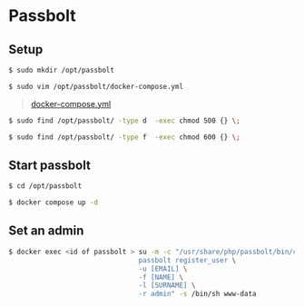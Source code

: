 # Passbolt


## Setup

```bash
$ sudo mkdir /opt/passbolt

$ sudo vim /opt/passbolt/docker-compose.yml
```
> [docker-compose.yml](/opt/passbolt/docker-compose.yml)

```bash
$ sudo find /opt/passbolt/ -type d  -exec chmod 500 {} \;

$ sudo find /opt/passbolt/ -type f  -exec chmod 600 {} \;
```

## Start passbolt

```bash
$ cd /opt/passbolt

$ docker compose up -d
```

## Set an admin 

```bash
$ docker exec <id of passbolt > su -m -c "/usr/share/php/passbolt/bin/cake \
                                passbolt register_user \
                                -u [EMAIL] \
                                -f [NAME] \
                                -l [SURNAME] \
                                -r admin" -s /bin/sh www-data
```
